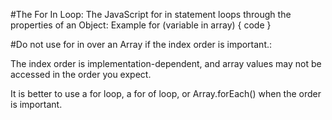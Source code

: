 #The For In Loop:
The JavaScript for in statement loops through the properties of an Object:
Example
       for (variable in array) {
  code
}




#Do not use for in over an Array if the index order is important.:

The index order is implementation-dependent, and array values may not be accessed in the order you expect.

It is better to use a for loop, a for of loop, or Array.forEach() when the order is important.